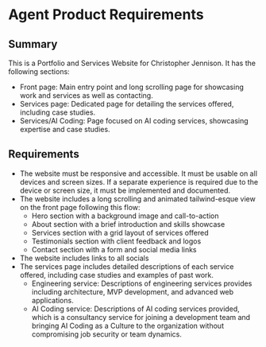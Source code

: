# Agent Product Requirements

## Summary

This is a Portfolio and Services Website for Christopher Jennison. It has the following sections:

- Front page: Main entry point and long scrolling page for showcasing work and services as well as contacting.
- Services page: Dedicated page for detailing the services offered, including case studies.
- Services/AI Coding: Page focused on AI coding services, showcasing expertise and case studies.

## Requirements

- The website must be responsive and accessible. It must be usable on all devices and screen sizes. If a separate experience is required due to the device or screen size, it must be implemented and documented.
- The website includes a long scrolling and animated tailwind-esque view on the front page following this flow:
  - Hero section with a background image and call-to-action
  - About section with a brief introduction and skills showcase
  - Services section with a grid layout of services offered
  - Testimonials section with client feedback and logos
  - Contact section with a form and social media links
- The website includes links to all socials
- The services page includes detailed descriptions of each service offered, including case studies and examples of past work.
  - Engineering service: Descriptions of engineering services provides including architecture, MVP development, and advanced web applications.
  - AI Coding service: Descriptions of AI coding services provided, which is a consultancy service for joining a development team and bringing AI Coding as a Culture to the organization without compromising job security or team dynamics.
